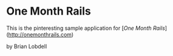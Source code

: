 # One Month Rails

This is the pinteresting sample application for
[*One Month Rails*] (http://onemonthrails.com)

by Brian Lobdell